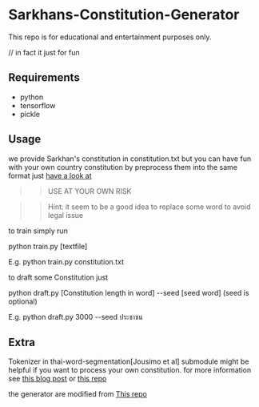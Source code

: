 # Sarkhans-Constitution-Generator

This repo is for educational and entertainment purposes only. 

// in fact it just for fun

## Requirements
* python 
* tensorflow 
* pickle

## Usage
we provide Sarkhan's constitution in constitution.txt
but you can have fun with your own country constitution by preprocess them into the same format just [have a look at](https://github.com/yoyoismee/Sarkhans-Constitution-Generator/blob/master/constitution.txt)
>>USE AT YOUR OWN RISK

>>Hint: it seem to be a good idea to replace some word to avoid legal issue 

to train simply run


python train.py [textfile]


E.g.    python train.py constitution.txt

to draft some Constitution just


python draft.py [Constitution length in word] --seed [seed word]
(seed is optional)

E.g.    python draft.py 3000 --seed ประชาชน



## Extra
Tokenizer in thai-word-segmentation[Jousimo et al] submodule might be helpful if you want to process your own constitution.
for more information see [this blog post](https://sertiscorp.com/thai-word-segmentation-with-bi-directional_rnn/) or [this repo](https://github.com/sertiscorp/thai-word-segmentation)

the generator are modified from [This repo](https://github.com/udacity/deep-learning/tree/master/tv-script-generation)
